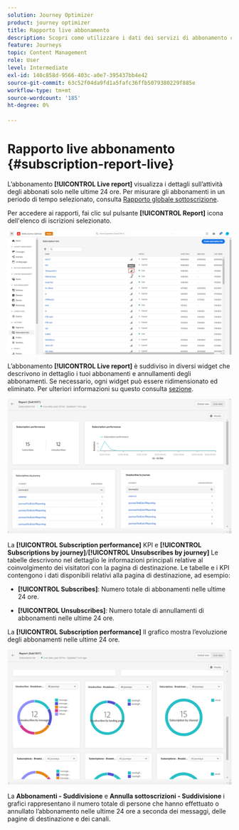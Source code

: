 ```yaml
---
solution: Journey Optimizer
product: journey optimizer
title: Rapporto live abbonamento
description: Scopri come utilizzare i dati dei servizi di abbonamento con il rapporto in tempo reale Iscrizione
feature: Journeys
topic: Content Management
role: User
level: Intermediate
exl-id: 140c858d-9566-403c-a0e7-395437bb4e42
source-git-commit: 63c52f04da9fd1a5fafc36ffb5079380229f885e
workflow-type: tm+mt
source-wordcount: '185'
ht-degree: 0%

---
```


# Rapporto live abbonamento {#subscription-report-live}

L’abbonamento **[!UICONTROL Live report]** visualizza i dettagli sull’attività degli abbonati solo nelle ultime 24 ore. Per misurare gli abbonamenti in un periodo di tempo selezionato, consulta [Rapporto globale sottoscrizione](subscription-report-global.md).

Per accedere ai rapporti, fai clic sul pulsante **[!UICONTROL Report]** icona dell&#39;elenco di iscrizioni selezionato.

![](assets/subscription_report_7.png)

L’abbonamento **[!UICONTROL Live report]** è suddiviso in diversi widget che descrivono in dettaglio i tuoi abbonamenti e annullamenti degli abbonamenti. Se necessario, ogni widget può essere ridimensionato ed eliminato. Per ulteriori informazioni su questo consulta [sezione](live-report.md).

![](assets/subscription_report_3.png)

La **[!UICONTROL Subscription performance]** KPI e **[!UICONTROL Subscriptions by journey]**/**[!UICONTROL Unsubscribes by journey]** Le tabelle descrivono nel dettaglio le informazioni principali relative al coinvolgimento dei visitatori con la pagina di destinazione. Le tabelle e i KPI contengono i dati disponibili relativi alla pagina di destinazione, ad esempio:

* **[!UICONTROL Subscribes]**: Numero totale di abbonamenti nelle ultime 24 ore.

* **[!UICONTROL Unsubscribes]**: Numero totale di annullamenti di abbonamenti nelle ultime 24 ore.

La **[!UICONTROL Subscription performance]** Il grafico mostra l’evoluzione degli abbonamenti nelle ultime 24 ore.

![](assets/subscription_report_4.png)

La **Abbonamenti - Suddivisione** e **Annulla sottoscrizioni - Suddivisione** i grafici rappresentano il numero totale di persone che hanno effettuato o annullato l’abbonamento nelle ultime 24 ore a seconda dei messaggi, delle pagine di destinazione e dei canali.
